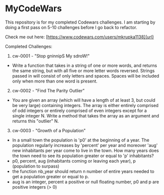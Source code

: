 # MyCodeWars

This repository is for my completed Codewars challenges. I am starting by doing a first pass on 5-10 challenges before I go back to refactor.

Check me out here:
[https://www.codewars.com/users/mkrupka1138](url)


Completed Challenges:

1. cw-0001 - "Stop gninnipS My sdroW!" 
  - Write a function that takes in a string of one or more words, and returns the same string, but with all five or more letter words reversed. Strings passed in will consist of only letters and spaces. Spaces will be included only when more than one word is present. 
2. cw-0002 - "Find The Parity Outlier"
  - You are given an array (which will have a length of at least 3, but could be very large) containing integers. The array is either entirely comprised of odd integers or entirely comprised of even integers except for a single integer N. Write a method that takes the array as an argument and returns this "outlier" N.
3. cw-0003 - "Growth of a Population"
  - In a small town the population is 'p0' at the beginning of a year. The population regularly increases by 'percent' per year and moreover 'aug' new inhabitants per year come to live in the town. How many years does the town need to see its population greater or equal to 'p' inhabitants?
  - p0, percent, aug (inhabitants coming or leaving each year), p (population to surpass)
  - the function nb_year should return n number of entire years needed to get a population greater or equal to p.
  - aug is an integer, percent a positive or null floating number, p0 and p are positive integers (> 0)
